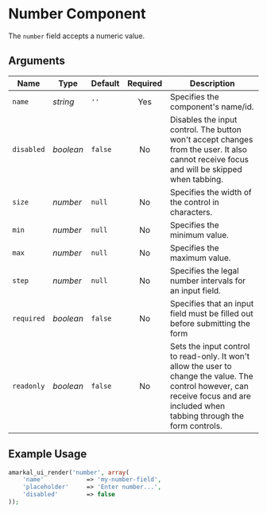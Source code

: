 # Number Component

The `number` field accepts a numeric value.

## Arguments

Name | Type | Default | Required | Description
---|---|---|:---:|---
`name`|*string*|`''`|Yes|Specifies the component's name/id.
`disabled`|*boolean*|`false`|No|Disables the input control. The button won't accept changes from the user. It also cannot receive focus and will be skipped when tabbing.
`size`|*number*|`null`|No|Specifies the width of the control in characters.
`min`|*number*|`null`|No|Specifies the minimum value.
`max`|*number*|`null`|No|Specifies the maximum value.
`step`|*number*|`null`|No|Specifies the legal number intervals for an input field.
`required`|*boolean*|`false`|No|Specifies that an input field must be filled out before submitting the form
`readonly`|*boolean*|`false`|No|Sets the input control to read-only. It won't allow the user to change the value. The control however, can receive focus and are included when tabbing through the form controls.

## Example Usage

```php
amarkal_ui_render('number', array(
    'name'            => 'my-number-field',
    'placeholder'     => 'Enter number...',
    'disabled'        => false
));
```